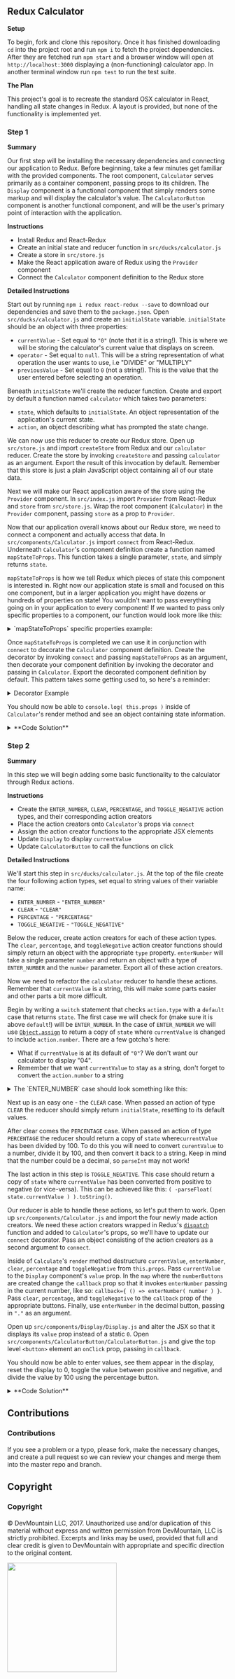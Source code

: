 
## Redux Calculator

**Setup**

To begin, fork and clone this repository. Once it has finished downloading `cd` into the project root and run `npm i` to fetch the project dependencies. After they are fetched run `npm start` and a browser window will open at `http://localhost:3000` displaying a (non-functioning) calculator app. In another terminal window run `npm test` to run the test suite.

**The Plan**

This project's goal is to recreate the standard OSX calculator in React, handling all state changes in Redux. A layout is provided, but none of the functionality is implemented yet.

### Step 1

**Summary**

Our first step will be installing the necessary dependencies and connecting our application to Redux. Before beginning, take a few minutes get familiar with the provided components. The root component, `Calculator` serves primarily as a container component, passing props to its children. The `Display` component is a functional component that simply renders some markup and will display the calculator's value. The `CalculatorButton` component is another functional component, and will be the user's primary point of interaction with the application.

**Instructions**

* Install Redux and React-Redux
* Create an initial state and reducer function in `src/ducks/calculator.js`
* Create a store in `src/store.js`
* Make the React application aware of Redux using the `Provider` component
* Connect the `Calculator` component definition to the Redux store

**Detailed Instructions**

Start out by running `npm i redux react-redux --save` to download our dependencies and save them to the `package.json`. Open `src/ducks/calculator.js` and create an `initialState` variable. `initialState` should be an object with three properties:

* `currentValue` - Set equal to `"0"` (note that it is a string!). This is where we will be storing the calculator's current value that displays on screen.
* `operator` - Set equal to `null`. This will be a string representation of what operation the user wants to use, i.e "DIVIDE" or "MULTIPLY"
* `previousValue` - Set equal to `0` (not a string!). This is the value that the user entered before selecting an operation.

Beneath `initialState` we'll create the reducer function. Create and export by default a function named `calculator` which takes two parameters:

* `state`, which defaults to `initialState`. An object representation of the application's current state.
* `action`, an object describing what has prompted the state change.

We can now use this reducer to create our Redux store. Open up `src/store.js` and import `createStore` from Redux and our `calculator` reducer. Create the store by invoking `createStore` and passing `calculator` as an argument. Export the result of this invocation by default. Remember that this store is just a plain JavaScript object containing all of our state data.

Next we will make our React application aware of the store using the `Provider` component. In `src/index.js` import `Provider` from React-Redux and `store` from `src/store.js`. Wrap the root component (`Calculator`) in the `Provider` component, passing `store` as a prop to `Provider`.

Now that our application overall knows about our Redux store, we need to connect a component and actually access that data. In `src/components/Calculator.js` import `connect` from React-Redux. Underneath `Calculator`'s component definition create a function named `mapStateToProps`. This function takes a single parameter, `state`, and simply returns `state`.

`mapStateToProps` is how we tell Redux which pieces of state this component is interested in. Right now our application state is small and focused on this one component, but in a larger application you might have dozens or hundreds of properties on state! You wouldn't want to pass everything going on in your application to every component! If we wanted to pass only specific properties to a component, our function would look more like this:

<details>

<summary>`mapStateToProps` specific properties example:</summary>

```
function mapStateToProps( state ) {
	return { currentValue: state.currentValue };
}
```

In the above example we would have access to `this.props.currentValue` inside the component, but not `previousValue` or `operator`.

</details>

Once `mapStateToProps` is completed we can use it in conjunction with `connect` to decorate the `Calculator` component definition. Create the decorator by invoking `connect` and passing `mapStateToProps` as an argument, then decorate your component definition by invoking the decorator and passing in `Calculator`. Export the decorated component definition by default. This pattern takes some getting used to, so here's a reminder:

<details>

<summary>Decorator Example</summary>

```javascript
function mapStateToProps( state ) {
	return state;
}
const decorator = connect( mapStateToProps );
const decoratedComponent = decorator( App );
export default decoratedComponent;
```
This is usually shortened to

```javascript
function mapStateToProps( state ) {
	return state;
}
export default connect( mapStateToProps )( App );
```
___

</details>

You should now be able to `console.log( this.props )` inside of `Calculator`'s render method and see an object containing state information.
<br />

<details>

<summary>**Code Solution**</summary>

<details>

<summary>`src/ducks/calculator.js`</summary>

```javascript
const initialState = {
	  currentValue: "0"
	, operator: null
	, previousValue: 0
};

export default function calculator( state = initialState, action ) {
	return state;
}
```

</details>

<details>

<summary>`src/store.js`</summary>

```javascript
import { createStore } from "redux";

import calculator from "./ducks/calculator";

export default createStore( calculator );
```

</details>

<details>

<summary>`src/index.js`</summary>

```jsx
import React from "react";
import ReactDOM from "react-dom";
import { Provider } from "react-redux";

import "./index.css";

import store from "./store";

import Calculator from "./components/Calculator";

ReactDOM.render(
	<Provider store={ store }>
		<Calculator />
	</Provider>,
	document.getElementById( 'root' )
);
```

</details>

<details>

<summary>`src/components/Calculator.js`</summary>

```jsx
import React, { Component } from "react";
import { connect } from "react-redux";

import "./Calculator.css";

import CalculatorButton from "./CalculatorButton/CalculatorButton";
import Display from "./Display/Display";

export class Calculator extends Component {
	/* Calculator definition */
}

function mapStateToProps( state ) {
	return state;
}

export default connect( mapStateToProps )( Calculator );
```

</details>

</details>

### Step 2

**Summary**

In this step we will begin adding some basic functionality to the calculator through Redux actions.

**Instructions**

* Create the `ENTER_NUMBER`, `CLEAR`, `PERCENTAGE`, and `TOGGLE_NEGATIVE` action types, and their corresponding action creators
* Place the action creators onto `Calculator`'s props via `connect`
* Assign the action creator functions to the appropriate JSX elements
* Update `Display` to display `currentValue`
* Update `CalculatorButton` to call the functions on click

**Detailed Instructions**

We'll start this step in `src/ducks/calculator.js`. At the top of the file create the four following action types, set equal to string values of their variable name:

* `ENTER_NUMBER` - `"ENTER_NUMBER"`
* `CLEAR` - `"CLEAR"`
* `PERCENTAGE` - `"PERCENTAGE"`
* `TOGGLE_NEGATIVE` - `"TOGGLE_NEGATIVE"`

Below the reducer, create action creators for each of these action types. The `clear`, `percentage`, and `toggleNegative` action creator functions should simply return an object with the appropriate `type` property. `enterNumber` will take a single parameter `number` and return an object with a type of `ENTER_NUMBER` and the `number` parameter. Export all of these action creators.

Now we need to refactor the `calculator` reducer to handle these actions. Remember that `currentValue` is a string, this will make some parts easier and other parts a bit more difficult.

Begin by writing a `switch` statement that checks `action.type` with a `default` case that returns `state`. The first case we will check for (make sure it is above `default`!) will be `ENTER_NUMBER`. In the case of `ENTER_NUMBER` we will use [`Object.assign`](https://developer.mozilla.org/en-US/docs/Web/JavaScript/Reference/Global_Objects/Object/assign) to return a copy of `state` where `currentValue` is changed to include `action.number`.  There are a few gotcha's here:

* What if `currentValue` is at its default of `"0"`? We don't want our calculator to display "04".
* Remember that we want `currentValue` to stay as a string, don't forget to convert the `action.number` to a string

<details>

<summary>The `ENTER_NUMBER`  case should look something like this:</summary>

```javascript
return Object.assign( state, {
	// If state.currentValue is at its default, simply replace it with the given number
	// Otherwise, concatenate the strings
	currentValue: state.currentValue === "0" ? action.number.toString() : state.currentValue + action.number.toString()
} );
```

</details>

Next up is an easy one - the `CLEAR` case. When passed an action of type `CLEAR` the reducer should simply return `initialState`, resetting to its default values.

After clear comes the `PERCENTAGE` case. When passed an action of type `PERCENTAGE` the reducer should return a copy of `state` where`currentValue` has been divided by 100. To do this you will need to convert `curentValue` to a number, divide it by 100, and then convert it back to a string. Keep in mind that the number could be a decimal, so `parseInt` may not work!

The last action in this step is `TOGGLE_NEGATIVE`. This case should return a copy of `state` where `currentValue` has been converted from positive to negative (or vice-versa). This can be achieved like this: `( -parseFloat( state.currentValue ) ).toString()`.

Our reducer is able to handle these actions, so let's put them to work. Open up `src/components/Calculator.js` and import the four newly made action creators. We need these action creators wrapped in Redux's [`dispatch`](http://redux.js.org/docs/api/Store.html#dispatch) function and added to `Calculator`'s props, so we'll have to update our `connect` decorator. Pass an object consisting of the action creators as a second argument to `connect`.

Inside of `Calculate`'s `render` method destructure `currentValue`, `enterNumber`, `clear`, `percentage` and `toggleNegative` from `this.props`. Pass `currentValue` to the `Display` component's `value` prop. In the `map` where the `numberButtons` are created change the `callback` prop so that it invokes `enterNumber` passing in the current number, like so: `callback={ () => enterNumber( number ) }`. Pass `clear`, `percentage`, and `toggleNegative` to the `callback` prop of the appropriate buttons. Finally, use `enterNumber` in the decimal button, passing in `"."` as an argument.

Open up `src/components/Display/Display.js` and alter the JSX so that it displays its `value` prop instead of a static `0`. Open `src/components/CalculatorButton/CalculatorButton.js` and give the top level `<button>` element an `onClick` prop, passing in `callback`.

You should now be able to enter values, see them appear in the display, reset the display to 0, toggle the value between positive and negative, and divide the value by 100 using the percentage button.

<details>

<summary>**Code Solution**</summary>

<details>

<summary>`src/ducks/calculator.js`</summary>

```javascript
const CLEAR = "CLEAR";
const ENTER_NUMBER = "ENTER_NUMBER";
const PERCENTAGE = "PERCENTAGE";
const TOGGLE_NEGATIVE = "TOGGLE_NEGATIVE";

const initialState = {
	  currentValue: "0"
	, operator: null
	, previousValue: 0
};

export default function calculator( state = initialState, action ) {
	switch ( action.type ) {
		case ENTER_NUMBER:
			return {
				  ...state
				, currentValue: state.currentValue === "0" ? action.number.toString() : `${ state.currentValue }${ action.number }`
			};
		case PERCENTAGE:
			return {
				  ...state
				, currentValue: ( parseFloat( state.currentValue ) / 100 ).toString()
			};
		case CLEAR:
			return {
				  currentValue: "0"
				, operator: null
				, previousValue: 0
			};
		case TOGGLE_NEGATIVE:
			return {
				  ...state
				, currentValue: ( -parseFloat( state.currentValue ) ).toString()
			};
		default:
			return state;
	}
}

export function clear() {
	return { type: CLEAR };
}

export function enterNumber( number ) {
	return { number, type: ENTER_NUMBER };
}

export function percentage() {
	return { type: PERCENTAGE };
}

export function toggleNegative() {
	return { type: TOGGLE_NEGATIVE };
}
```

</details>

<details>

<summary>`src/components/Calculator.js`</summary>

```jsx
import React, { Component } from "react";
import { connect } from "react-redux";

import "./Calculator.css";

import { operators } from "../operators";
import {
	  enterNumber
	, percentage
	, clear
	, toggleNegative
} from "../ducks/calculator";

import CalculatorButton from "./CalculatorButton/CalculatorButton";
import Display from "./Display/Display";

export class Calculator extends Component {
	render() {
		const {
			  currentValue
			, enterNumber
			, percentage
			, clear
			, toggleNegative
		} = this.props;
		const numberButtons = [ 7, 8, 9, 4, 5, 6, 1, 2, 3, 0 ].map( number => (
			<CalculatorButton
				callback={ () => enterNumber( number ) }
				key={ number }
				value={ number }
				wide={ number === 0 }
			/>
		) );

		return (
			<main className="calculator">
				<Display value={ currentValue } />
				<div className="calculator__buttons-wrapper">
					<section className="calculator__left-buttons">
						<CalculatorButton
							backgroundColor="#d6d6d6"
							callback={ clear }
							value="AC"
						/>
						<CalculatorButton
							backgroundColor="#d6d6d6"
							callback={ toggleNegative }
							value="+/-"
						/>
						<CalculatorButton
							backgroundColor="#d6d6d6"
							callback={ percentage }
							value="%"
						/>
						{ numberButtons }
						<CalculatorButton
							callback={ () => enterNumber( "." ) }
							value="."
						/>
					</section>
					<section className="calculator__operator-buttons">
						<CalculatorButton
							backgroundColor="#f5923e"
							callback={ () => null }
							color="#ffffff"
							value="÷"
						/>
						<CalculatorButton
							backgroundColor="#f5923e"
							callback={ () => null }
							color="#ffffff"
							value="×"
						/>
						<CalculatorButton
							backgroundColor="#f5923e"
							callback={ () => null }
							color="#ffffff"
							value="-"
						/>
						<CalculatorButton
							backgroundColor="#f5923e"
							callback={ () => null }
							color="#ffffff"
							value="+"
						/>
						<CalculatorButton
							backgroundColor="#f5923e"
							callback={ () => null}
							color="#ffffff"
							value="="
						/>
					</section>
				</div>
			</main>
		);
	}
}

function mapStateToProps( state ) {
	return state;
}

export default connect( mapStateToProps, {
	  clear
	, enterNumber
	, percentage
	, toggleNegative
} )( Calculator );
```

</details>

<details>

<summary>`src/components/Display/Display.js`</summary>

```jsx
import React from "react";

import "./Display.css";

export default function Display( { value } ) {
	return (
		<div className="display">
			<div className="display__window-button-wrapper">
				<div className="display__window-button" />
				<div className="display__window-button" />
				<div className="display__window-button" />
			</div>
			{ value }
		</div>
	);
}
```

</details>

<details>

<summary>`src/components/CalculatorButton/CalculatorButton.js`</summary>

```jsx
import React, { PropTypes } from "react";

import "./CalculatorButton.css";

export default function CalculatorButton( { backgroundColor, callback, color, value, wide } ) {
	return (
		<button
			onClick={ callback }
			className={ `calculator-button${ wide ? " calculator-button--wide" : "" }` }
			style={ { backgroundColor, color } }
		>
			{ value }
		</button>
	);
}

CalculatorButton.propTypes = {
	  backgroundColor: PropTypes.string
	, callback: PropTypes.func
	, color: PropTypes.string
	, wide: PropTypes.bool
};

CalculatorButton.defaultProps = {
	  backgroundColor: "#e0e0e0"
	, color: "black"
	, wide: false
};
```

</details>

</details>

## Contributions

### Contributions

#### 
 
If you see a problem or a typo, please fork, make the necessary changes, and create a pull request so we can review your changes and merge them into the master repo and branch.

## Copyright

### Copyright

#### 

© DevMountain LLC, 2017. Unauthorized use and/or duplication of this material without express and written permission from DevMountain, LLC is strictly prohibited. Excerpts and links may be used, provided that full and clear credit is given to DevMountain with appropriate and specific direction to the original content.

<img src="https://devmounta.in/img/logowhiteblue.png" width="250">